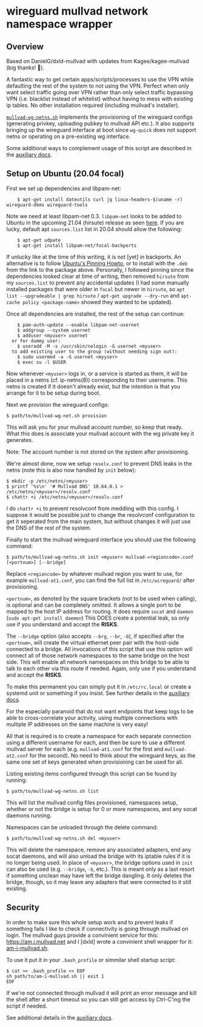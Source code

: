 wireguard mullvad network namespace wrapper
===========================================

Overview
--------

Based on DanielG/dxld-mullvad with updates from Kagee/kagee-mullvad (big
thanks! :tada:).

A fantastic way to get certain apps/scripts/processes to use the VPN while
defaulting the rest of the system to not using the VPN.  Perfect when only want
select traffic going over VPN rather than only select traffic bypassing VPN
(i.e. blacklist instead of whitelist) without having to mess with existing ip
tables.  No other installation required (including mullvad's installer).

[`mullvad-wg-netns.sh`](mullvad-wg-netns.sh) implements the provisioning of the
wireguard configs (generating privkey, uploading pubkey to mullvad API etc.). It
also supports bringing up the wireguard interface at boot since `wg-quick` does
not support netns or operating on a pre-existing wg interface.

Some additional ways to complement usage of this script are described in the
[auxiliary docs](auxiliary.md).

Setup on Ubuntu (20.04 focal)
---------------------

First we set up dependencies and libpam-net:

```
    $ apt-get install dateutils curl jq linux-headers-$(uname -r) wireguard-dkms wireguard-tools
```

Note we need at least libpam-net 0.3.  `libpam-net` looks to be added to Ubuntu
in the upcoming 21.04 (hirsute) release as seen
[here](https://packages.ubuntu.com/hirsute/libpam-net).  If you are lucky,
default apt `sources.list` list in 20.04 should allow the following:
```
    $ apt-get udpate
    $ apt-get install libpam-net/focal-backports
```

If unlucky like at the time of this writing, it is not [yet] in backports.  An
alternative is to follow
[Ubuntu's Pinning Howto](https://help.ubuntu.com/community/PinningHowto), or to
install with the `.deb` from the link to the package above.  Personally, I
followed pinning since the dependencies looked clear at time of writing, then
removed `hirsute` from my `sources.list` to prevent any accidental updates (I
had some manually installed packages that were older in `focal` but newer in
`hirsute`, so `apt list --upgradeable | grep hirsute` /
`apt-get upgrade --dry-run` and `apt-cache policy <package-name>` showed they
wanted to be updated).

Once all dependencies are installed, the rest of the setup can continue:
```
    $ pam-auth-update --enable libpam-net-usernet
    $ addgroup --system usernet
    $ adduser <myuser> usernet
  or for dummy user:
    $ useradd -M -s /usr/sbin/nologin -G usernet <myuser>
  to add existing user to the group (without needing sign out):
    $ sudo usermod -a -G usernet <myyser>
    $ exec su -l $USER
```

Now whenever `<myuser>` logs in, or a service is started as them, it will
be placed in a netns (cf. ip-netns(8)) corresponding to their
username. This netns is created if it doesn't already exist, but the
intention is that you arrange for it to be setup during boot.

Next we provision the wireguard configs:

    $ path/to/mullvad-wg-net.sh provision

This will ask you for your mullvad account number, so keep that ready. What
this does is associate your mullvad account with the wg private key it
generates.

Note: The account number is not stored on the system after provisioning.

We're almost done, now we setup `resolv.conf` to prevent DNS leaks in the
netns (note this is also now handled by `init` below):

    $ mkdir -p /etc/netns/<myuser>
    $ printf '%s\n' '# Mullvad DNS' 10.64.0.1 > /etc/netns/<myuser>/resolv.conf
    $ chattr +i /etc/netns/<myuser>/resolv.conf

I do `chattr +i` to prevent resolvconf from meddling with this config. I suppose
it would be possible just to change the resolvconf configuration to get it
seperated from the main system, but without changes it will just use the DNS of
the rest of the system.

Finally to start the mullvad wireguard interface you should use the following
command:

    $ path/to/mullvad-wg-netns.sh init <myuser> mullvad-<regioncode>.conf [<portnum>] [--bridge]

Replace `<regioncode>` by whatever mullvad region you want to use, for example
`mullvad-at1.conf`, you can find the full list in `/etc/wireguard/` after
provisioning.

`<portnum>`, as denoted by the square brackets (not to be used when calling), is
optional and can be completely omitted.  It allows a single port to be mapped to
the host IP address for routing.  It does require `socat` and `daemon`
(`sudo apt-get install daemon`)  This DOES create a potential leak, so only use
if you understand and accept the **RISKS**.

The `--bridge` option (also accepts `--brg`, `--br`, `-b`), if specified after
the `<portnum>`, will create the virtual ethernet peer pair with the host-side
connected to a bridge.  All invocations of this script that use this option will
connect all of those network namespaces to the same bridge on the host side.
This will enable all network namespaces on this bridge to be able to talk to
each other via this route if needed.  Again, only use if you understand and
accept the **RISKS**.

To make this permanent you can simply put it in `/etc/rc.local` or create a
systemd unit or something if you insist.  See further details in the
[auxiliary docs](auxiliary.md).

For the especially paranoid that do not want endpoints that keep logs to be able
to cross-correlate your activity, using multiple connections with multiple IP
addresses on the same machine is very easy!

All that is required is to create a namespace for each separate connection using
a different username for each, and then be sure to use a different mullvad
server for each (e.g. `mullvad-at1.conf` for the first and `mullvad-at2.conf`
for the second).  No need to think about the wireguard keys, as the same one set
of keys generated when provisioning can be used for all.

Listing existing items configured through this script can be found by running:

    $ path/to/mullvad-wg-netns.sh list

This will list the mullvad config files provisioned, namespaces setup, whether
or not the bridge is setup for 0 or more namespaces, and any socat daemons
running.

Namespaces can be unloaded through the delete command:

    $ path/to/mullvad-wg-netns.sh del <myuser>

This will delete the namespace, remove any associated adapters, end any socat
daemons, and will also unload the bridge with its iptable rules if it is no
longer being used.  In place of `<myuser>`, the bridge options used in `init`
can also be used (e.g. `--bridge`, `-b`, etc.).  This is meant only as a last
resort if something unclean may have left the bridge dangling.  It only deletes
the bridge, though, so it may leave any adapters that were connected to it still
existing.


Security
--------

In order to make sure this whole setup work and to prevent leaks if
something fails I like to check if connectivity is going through mullvad on
login. The mullvad guys provide a convinient service for this:
https://am.i.mullvad.net and I [dxld] wrote a convinient shell wrapper for it:
[am-i-mullvad.sh](am-i-mullvad.sh).

To use it put it in your `.bash_profile` or simmilar shell startup script:

    $ cat >> .bash_profile << EOF
    sh path/to/am-i-mullvad.sh || exit 1
    EOF

If we're not connected through mullvad it will print an error message and kill
the shell after a short timeout so you can still get access by Ctrl-C'ing the
script if needed.


See additional details in the [auxiliary docs](auxiliary.md).
